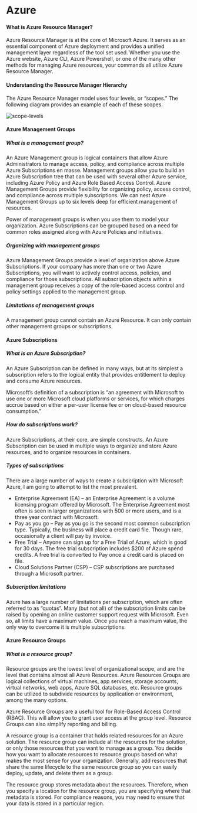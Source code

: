 # Azure

#### What is Azure Resource Manager?
Azure Resource Manager is at the core of Microsoft Azure. It serves as an essential component of Azure deployment and provides a unified management layer regardless of the tool set used. Whether you use the Azure website, Azure CLI, Azure Powershell, or one of the many other methods for managing Azure resources, your commands all utilize Azure Resource Manager.

#### Understanding the Resource Manager Hierarchy
The Azure Resource Manager model uses four levels, or “scopes.” The following diagram provides an example of each of these scopes.

![scope-levels](https://user-images.githubusercontent.com/91851663/153774859-74ef5fba-f4d9-41f4-9652-dd2a51092865.png)

#### Azure Management Groups
##### What is a management group?
An Azure Management group is logical containers that allow Azure Administrators to manage access, policy, and compliance across multiple Azure Subscriptions en masse. Management groups allow you to build an Azure Subscription tree that can be used with several other Azure service, including Azure Policy and Azure Role Based Access Control. Azure Management Groups provide flexibility for organizing policy, access control, and compliance across multiple subscriptions. We can nest Azure Management Groups up to six levels deep for efficient management of resources.

Power of management groups is when you use them to model your organization. Azure Subscriptions can be grouped based on a need for common roles assigned along with Azure Policies and initiatives.

##### Organizing with management groups
Azure Management Groups provide a level of organization above Azure Subscriptions. If your company has more than one or two Azure Subscriptions, you will want to actively control access, policies, and compliance for those subscriptions. All subscription objects within a management group receives a copy of the role-based access control and policy settings applied to the management group. 

##### Limitations of management groups
A management group cannot contain an Azure Resource. It can only contain other management groups or subscriptions.


#### Azure Subscriptions
##### What is an Azure Subscription?
An Azure Subscription can be defined in many ways, but at its simplest a subscription refers to the logical entity that provides entitlement to deploy and consume Azure resources.

Microsoft’s definition of a subscription is “an agreement with Microsoft to use one or more Microsoft cloud platforms or services, for which charges accrue based on either a per-user license fee or on cloud-based resource consumption.”

##### How do subscriptions work?
Azure Subscriptions, at their core, are simple constructs. An Azure Subscription can be used in multiple ways to organize and store Azure resources, and to organize resources in containers.

##### Types of subscriptions
There are a large number of ways to create a subscription with Microsoft Azure, I am going to attempt to list the most prevalent.
* Enterprise Agreement (EA) – an Enterprise Agreement is a volume licensing program offered by Microsoft. The Enterprise Agreement most often is seen in larger organizations with 500 or more users, and is a three year contract with Microsoft.
* Pay as you go – Pay as you go is the second most common subscription type. Typically, the business will place a credit card file. Though rare, occasionally a client will pay by invoice.
* Free Trial – Anyone can sign up for a Free Trial of Azure, which is good for 30 days. The free trial subscription includes $200 of Azure spend credits. A free trial is converted to Pay once a credit card is placed on file.
* Cloud Solutions Partner (CSP) – CSP subscriptions are purchased through a Microsoft partner.

##### Subscription limitations
Azure has a large number of limitations per subscription, which are often referred to as “quotas”. Many (but not all) of the subscription limits can be raised by opening an online customer support request with Microsoft. Even so, all limits have a maximum value. Once you reach a maximum value, the only way to overcome it is multiple subscriptions.

#### Azure Resource Groups
##### What is a resource group?
Resource groups are the lowest level of organizational scope, and are the level that contains almost all Azure Resources. Azure Resources Groups are logical collections of virtual machines, app services, storage accounts, virtual networks, web apps, Azure SQL databases, etc. Resource groups can be utilized to subdivide resources by application or environment, among the many options.

Azure Resource Groups are a useful tool for Role-Based Access Control (RBAC). This will allow you to grant user access at the group level. Resource Groups can also simplify reporting and billing.

A resource group is a container that holds related resources for an Azure solution. The resource group can include all the resources for the solution, or only those resources that you want to manage as a group. You decide how you want to allocate resources to resource groups based on what makes the most sense for your organization. Generally, add resources that share the same lifecycle to the same resource group so you can easily deploy, update, and delete them as a group.

The resource group stores metadata about the resources. Therefore, when you specify a location for the resource group, you are specifying where that metadata is stored. For compliance reasons, you may need to ensure that your data is stored in a particular region.







[How to Effectively Use Azure Management Groups, Subscriptions, and Resource Groups]: https://cloudacademy.com/blog/how-to-effectively-use-azure-management-groups-subscriptions-and-resource-groups/
